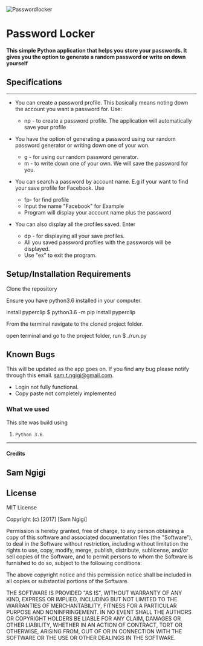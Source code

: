 ![Passwordlocker]()


Password Locker
=======================


**This simple Python application that helps you store your passwords. It gives you the option to generate a random password or write on down yourself**


## Specifications
-----------------
- You can create a password profile. This basically means noting down the account you want a password for. Use:
  * np - to create a password profile. The application will automatically save your profile


- You have the option of generating a password using our random password generator or writing down one of your won.
  * g - for using our random password generator.
  * m - to write down one of your own. We will save the password for you.


- You can search a password by account name. E.g if your want to find your save profile for Facebook. Use
  * fp- for find profile
  * Input the name "Facebook" for Example
  * Program will display your account name plus the password

- You can also display all the profiles saved. Enter
  * dp - for displaying all your save profiles.
  * All you saved password profiles with the passwords will be displayed.

  - Use "ex" to exit the program.

## Setup/Installation Requirements
Clone the repository

Ensure you have python3.6 installed in your computer.

install pyperclip $ python3.6 -m pip install pyperclip

From the terminal navigate to the cloned project folder.

open terminal and go to the project folder, run $ ./run.py

## Known Bugs
This will be updated as the app goes on. If you find any bug please notify through this email.
sam.t.ngigi@gmail.com.
- Login not fully functional.
- Copy paste not completely implemented


### What we used
This site was build using  
1. `Python 3.6`.



------------

#### Credits

Sam Ngigi
------------

License
-------

MIT License

Copyright (c) [2017] [Sam Ngigi]

Permission is hereby granted, free of charge, to any person obtaining a copy
of this software and associated documentation files (the "Software"), to deal
in the Software without restriction, including without limitation the rights
to use, copy, modify, merge, publish, distribute, sublicense, and/or sell
copies of the Software, and to permit persons to whom the Software is
furnished to do so, subject to the following conditions:

The above copyright notice and this permission notice shall be included in all
copies or substantial portions of the Software.

THE SOFTWARE IS PROVIDED "AS IS", WITHOUT WARRANTY OF ANY KIND, EXPRESS OR
IMPLIED, INCLUDING BUT NOT LIMITED TO THE WARRANTIES OF MERCHANTABILITY,
FITNESS FOR A PARTICULAR PURPOSE AND NONINFRINGEMENT. IN NO EVENT SHALL THE
AUTHORS OR COPYRIGHT HOLDERS BE LIABLE FOR ANY CLAIM, DAMAGES OR OTHER
LIABILITY, WHETHER IN AN ACTION OF CONTRACT, TORT OR OTHERWISE, ARISING FROM,
OUT OF OR IN CONNECTION WITH THE SOFTWARE OR THE USE OR OTHER DEALINGS IN THE
SOFTWARE.
